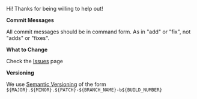 Hi! Thanks for being willing to help out!

**Commit Messages**

All commit messages should be in command form. As in "add" or "fix", not "adds" or "fixes".

**What to Change**

Check the [Issues](https://github.com/Samasaur1/CityManagement/issues) page

**Versioning**

We use [Semantic Versioning](https://semver.org) of the form `${MAJOR}.${MINOR}.${PATCH}-${BRANCH_NAME}-b${BUILD_NUMBER}`
